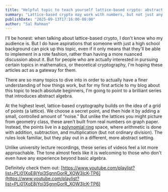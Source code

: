 ```yaml
---
title: "Helpful topic to teach yourself lattice-based crypto: abstract algebra"
summary: "Lattice-based crypto may work with numbers, but not just any numbers. Thinking in terms of abstract algebra empowers you to set specific rules that allow you to work with certain numbers."
publishDate: "2025-09-13T17:16:00-08:00"
author: "Sal Rahman"
---
```


I'll be honest: when talking about lattice-based crypto, I don't know who my audience is. But I do have aspirations that someone with just a high school background can pick up this topic, even if it only means that they'll be able to implement in a rote fashion, rather than having a more nuanced discussion about it. But for people who are actually interested in pursuing certain topics in mathematics, or theoretical cryptography, I'm hoping these articles act as a gateway for them.

There are so many topics to dive into in order to actually have a finer understanding of how things work, but for my first article to my blog about this topic to teach absolute beginners, I'm going to point to a brilliant series that introduces abstract algebra.

At the highest level, lattice-based cryptography builds on the idea of a grid of points (a lattice). We choose a secret point, and then hide it by adding a small, controlled amount of “noise.” But unlike the lattices you might picture from geometry class, these aren’t built from real numbers on graph paper. Instead, the points live in a [polynomial ring](https://en.wikipedia.org/wiki/Polynomial_ring) space, where arithmetic is done with addition, subtraction, and multiplication (but not ordinary division). The rules look familiar, but they play out in a different, more abstract setting.

Unlike university lecture recordings, these series of videos feel a lot more approachable. The tone almost feels like it is welcoming to those who don't even have any experience beyond basic algebra.

Definitely check them out: [https://www.youtube.com/playlist?list=PLi01XoE8jYoi3SgnnGorR_XOW3IcK-TP6](https://www.youtube.com/playlist?list=PLi01XoE8jYoi3SgnnGorR_XOW3IcK-TP6)
